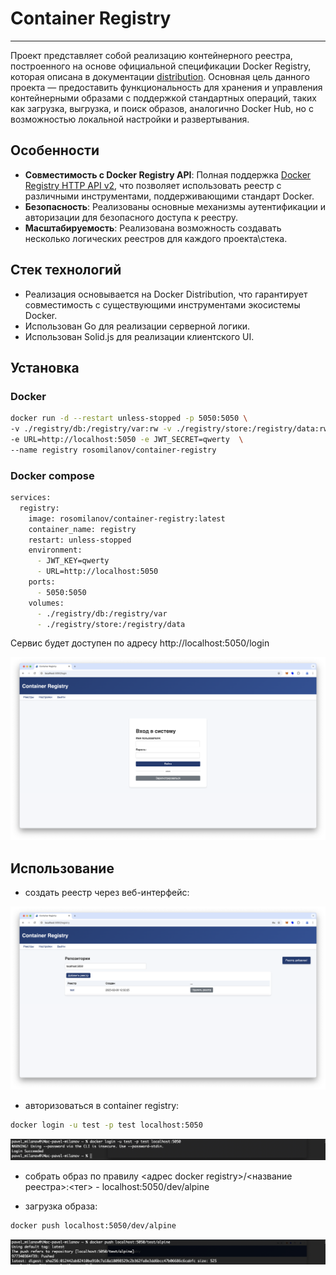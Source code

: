 # Container Registry

___

Проект представляет собой реализацию контейнерного реестра, построенного на основе официальной спецификации Docker Registry, которая описана в документации [distribution](https://github.com/distribution/distribution). Основная цель данного проекта — предоставить функциональность для хранения и управления контейнерными образами с поддержкой стандартных операций, таких как загрузка, выгрузка, и поиск образов, аналогично Docker Hub, но с возможностью локальной настройки и развертывания.

## Особенности

- **Совместимость с Docker Registry API**: Полная поддержка [Docker Registry HTTP API v2](https://distribution.github.io/distribution/spec/api/), что позволяет использовать реестр с различными инструментами, поддерживающими стандарт Docker.
- **Безопасность**: Реализованы основные механизмы аутентификации и авторизации для безопасного доступа к реестру.
- **Масштабируемость**: Реализована возможность создавать несколько логических реестров для каждого проекта\стека.

## Стек технологий

- Реализация основывается на Docker Distribution, что гарантирует совместимость с существующими инструментами экосистемы Docker.
- Использован Go для реализации серверной логики.
- Использован Solid.js для реализации клиентского UI.

## Установка

### Docker

```bash
docker run -d --restart unless-stopped -p 5050:5050 \
-v ./registry/db:/registry/var:rw -v ./registry/store:/registry/data:rw \
-e URL=http://localhost:5050 -e JWT_SECRET=qwerty  \
--name registry rosomilanov/container-registry 
```

### Docker compose

```bash
services:
  registry:
    image: rosomilanov/container-registry:latest
    container_name: registry
    restart: unless-stopped
    environment:
      - JWT_KEY=qwerty
      - URL=http://localhost:5050
    ports:
      - 5050:5050
    volumes:
      - ./registry/db:/registry/var
      - ./registry/store:/registry/data

```

Сервис будет доступен по адресу http://localhost:5050/login

![вход](./images/start.png)

## Использование

- создать реестр через веб-интерфейс:

![репозиторий](./images/repo.png)

- авторизоваться в container registry:

```bash
docker login -u test -p test localhost:5050
```

![логин](./images/login-cli.png)

- собрать образ по правилу <адрес docker registry>/<название реестра>:<тег> - localhost:5050/dev/alpine

- загрузка образа:

```bash
docker push localhost:5050/dev/alpine
```

![push](./images/push.png)
